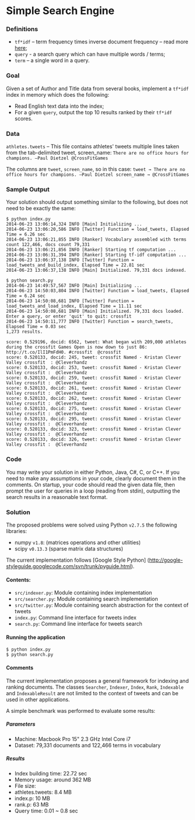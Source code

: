 # Simple Search Engine

### Definitions
- `tf*idf` – term frequency times inverse document frequency – read more [here](http://en.wikipedia.org/wiki/Tf%E2%80%93idf);
- `query` - a search query which can have multiple words / terms;
- `term` – a single word in a query.

### Goal
Given a set of Author and Title data from several books, implement a `tf*idf` index in memory which does the following:
- Read English text data into the index;
- For a given `query`, output the top 10 results ranked by their `tf*idf` scores.

### Data
`athletes.tweets` – This file contains athletes' tweets multiple lines taken from the tab-delimited tweet, screen_name: `There are no office hours for champions. —Paul Dietzel	@CrossFitGames`

The columns are `tweet`, `screen_name`, so in this case:
`tweet → There are no office hours for champions. —Paul Dietzel screen_name → @CrossFitGames`

### Sample Output
Your solution should output something similar to the following, but does not need to be exactly the same:

```
$ python index.py
2014-06-23 13:06:14,324 INFO [Main] Initializing ...
2014-06-23 13:06:20,586 INFO [Twitter] Function = load_tweets, Elapsed Time = 6.26 sec
2014-06-23 13:06:21,855 INFO [Ranker] Vocabulary assembled with terms count 122,466, docs count 79,331
2014-06-23 13:06:21,856 INFO [Ranker] Starting tf computation ...
2014-06-23 13:06:31,394 INFO [Ranker] Starting tf-idf computation ...
2014-06-23 13:06:37,138 INFO [Twitter] Function = load_tweets_and_build_index, Elapsed Time = 22.81 sec
2014-06-23 13:06:37,138 INFO [Main] Initialized. 79,331 docs indexed.

$ python search.py
2014-06-23 14:49:57,567 INFO [Main] Initializing ...
2014-06-23 14:50:03,804 INFO [Twitter] Function = load_tweets, Elapsed Time = 6.24 sec
2014-06-23 14:50:08,681 INFO [Twitter] Function = load_tweets_and_load_index, Elapsed Time = 11.11 sec
2014-06-23 14:50:08,681 INFO [Main] Initialized. 79,331 docs loaded.
Enter a query, or enter 'quit' to quit: crossfit
2014-06-23 14:50:11,777 INFO [Twitter] Function = search_tweets, Elapsed Time = 0.03 sec
1,273 results.

score: 0.529196, docid: 6562, tweet: What began with 209,000 athletes during the crossfit Games Open is now down to just 86: http://t.co/IlI1PmFdH0. #crossfit	@crossfit
score: 0.520133, docid: 245, tweet: crossfit Named - Kristan Clever  Valley crossfit  :	@Cleverhandz
score: 0.520133, docid: 253, tweet: crossfit Named - Kristan Clever  Valley crossfit :	@Cleverhandz
score: 0.520133, docid: 259, tweet: crossfit Named - Kristan Clever  Valley crossfit :	@Cleverhandz
score: 0.520133, docid: 261, tweet: crossfit Named - Kristan Clever  Valley crossfit :	@Cleverhandz
score: 0.520133, docid: 262, tweet: crossfit Named - Kristan Clever  Valley crossfit :	@Cleverhandz
score: 0.520133, docid: 275, tweet: crossfit Named - Kristan Clever  Valley crossfit :	@Cleverhandz
score: 0.520133, docid: 295, tweet: crossfit Named - Kristan Clever  Valley crossfit :	@Cleverhandz
score: 0.520133, docid: 323, tweet: crossfit Named - Kristan Clever  Valley crossfit :	@Cleverhandz
score: 0.520133, docid: 326, tweet: crossfit Named - Kristan Clever  Valley crossfit :	@Cleverhandz
```

### Code
You may write your solution in either Python, Java, C#, C, or C++. If you need to make any assumptions in your code, clearly document them in the comments. On startup, your code should read the given data file, then prompt the user for queries in a loop (reading from stdin), outputting the search results in a reasonable text format.

### Solution

The proposed problems were solved using Python `v2.7.5` the following libraries:

- numpy `v1.8`: (matrices operations and other utilities)
- scipy `v0.13.3` (sparse matrix data structures)

The current implementation follows [Google Style Python]
(http://google-styleguide.googlecode.com/svn/trunk/pyguide.html).

#### Contents:
 - `src/indexer.py`: Module containing index implementation
 - `src/searcher.py`: Module containing search implementation
 - `src/twitter.py`: Module containing search abstraction for the context of tweets
 - `index.py`: Command line interface for tweets index
 - `search.py`: Command line interface for tweets search

#### Running the application
    $ python index.py
    $ python search.py

#### Comments
The current implementation proposes a general framework for indexing and ranking documents. The classes `Searcher`, `Indexer`, `Index`, `Rank`, `Indexable` and `IndexableResult` are not limited to the context of tweets and can be used in other applications.

A simple benchmark was performed to evaluate some results:

##### Parameters
- Machine: Macbook Pro 15" 2.3 GHz Intel Core i7
- Dataset: 79,331 documents and 122,466 terms in vocabulary

##### Results
- Index building time: 22.72 sec
- Memory usage: around 362 MB
- File size:
 - athletes.tweets: 8.4 MB
 - index.p: 10 MB
 - rank.p: 63 MB
- Query time: 0.01 ~ 0.8 sec
